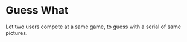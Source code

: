 Guess What
===============
Let two users compete at a same game, to guess with a serial of same pictures.
